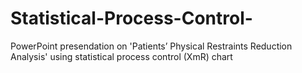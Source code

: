 # Statistical-Process-Control-
PowerPoint presendation on 'Patients’ Physical Restraints Reduction Analysis' using statistical process control (XmR) chart
